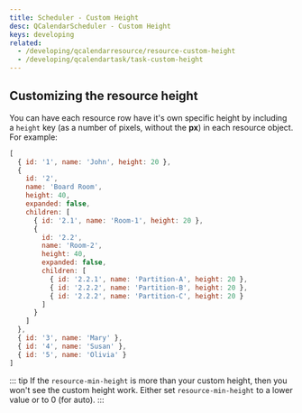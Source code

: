 ```yaml
---
title: Scheduler - Custom Height
desc: QCalendarScheduler - Custom Height
keys: developing
related:
  - /developing/qcalendarresource/resource-custom-height
  - /developing/qcalendartask/task-custom-height
---
```

## Customizing the resource height

You can have each resource row have it's own specific height by including a `height` key (as a number of pixels, without the **px**) in each resource object. For example:

```js
[
  { id: '1', name: 'John', height: 20 },
  {
    id: '2',
    name: 'Board Room',
    height: 40,
    expanded: false,
    children: [
      { id: '2.1', name: 'Room-1', height: 20 },
      {
        id: '2.2',
        name: 'Room-2',
        height: 40,
        expanded: false,
        children: [
          { id: '2.2.1', name: 'Partition-A', height: 20 },
          { id: '2.2.2', name: 'Partition-B', height: 20 },
          { id: '2.2.2', name: 'Partition-C', height: 20 }
        ]
      }
    ]
  },
  { id: '3', name: 'Mary' },
  { id: '4', name: 'Susan' },
  { id: '5', name: 'Olivia' }
]
```

::: tip
If the `resource-min-height` is more than your custom height, then you won't see the custom height work. Either set `resource-min-height` to a lower value or to 0 (for auto).
:::

<example-viewer
  title="Custom Height"
  file="SchedulerCustomHeight"
  codepen-title="QCalendarScheduler"
/>
